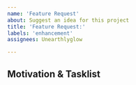 ```yaml
---
name: 'Feature Request'
about: Suggest an idea for this project
title: 'Feature Request:'
labels: 'enhancement'
assignees: Unearthlyglow

---
```

## Motivation & Tasklist 

<!-- Why are we doing this? What use cases does it support? What is the expected outcome? -->


